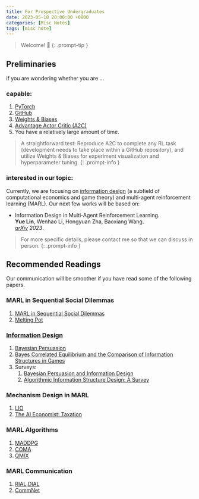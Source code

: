 ```yaml
---
title: For Prospective Undergraduates
date: 2023-05-18 20:00:00 +0800
categories: [Misc Notes]
tags: [misc note]
---
```


> Welcome! 🎉
{: .prompt-tip }


## Preliminaries 

if you are wondering whether you are ...
### capable:

1. [PyTorch](https://pytorch.org)
2. [GitHub](https://docs.github.com/en/get-started/quickstart/hello-world)
3. [Weights & Biases](https://anonymous.4open.science/r/InformationDesignMARL-668D/README.md)
4. [Advantage Actor Critic (A2C)](https://paperswithcode.com/method/a2c)
5. You have a relatively large amount of time.


> A straightforward test:
Reproduce A2C to complete any RL task (development needs to take place within a GitHub repository), and utilize Weights & Biases for experiment visualization and hyperparameter tuning.
{: .prompt-info }

### interested in our topic:

Currently, we are focusing on [information design](https://yuelin301.github.io/posts/Information-Design/) (a subfield of computational economics and game theory) and multi-agent reinforcement learning (MARL). Our next few works will be based on:
   - Information Design in Multi-Agent Reinforcement Learning.  
    **Yue Lin**, Wenhao Li, Hongyuan Zha, Baoxiang Wang.  
    *[arXiv](https://arxiv.org/abs/2305.06807) 2023*.

> For more specific details, please contact me so that we can discuss in person.
{: .prompt-info }

## Recommended Readings
Our communication will be smoother if you have read some of the following papers.


### MARL in Sequential Social Dilemmas
1. [MARL in Sequential Social Dilemmas](https://arxiv.org/abs/1702.03037)
2. [Melting Pot](https://proceedings.mlr.press/v139/leibo21a.html)

### [Information Design](https://yuelin301.github.io/posts/Information-Design/)
1. [Bayesian Persuasion](https://www.aeaweb.org/articles?id=10.1257/aer.101.6.2590)
2. [Bayes Correlated Equilibrium and the Comparison of Information Structures in Games](https://onlinelibrary.wiley.com/doi/abs/10.3982/TE1808)
3. Surveys:
   1. [Bayesian Persuasion and Information Design](https://www.annualreviews.org/doi/abs/10.1146/annurev-economics-080218-025739)
   2.  [Algorithmic Information Structure Design: A Survey](https://dl.acm.org/doi/abs/10.1145/3055589.3055591)

### Mechanism Design in MARL
1. [LIO](https://proceedings.neurips.cc/paper/2020/hash/ad7ed5d47b9baceb12045a929e7e2f66-Abstract.html)
2. [The AI Economist: Taxation](https://www.science.org/doi/full/10.1126/sciadv.abk2607)

### MARL Algorithms
1. [MADDPG](https://proceedings.neurips.cc/paper/2017/hash/68a9750337a418a86fe06c1991a1d64c-Abstract.html)
2. [COMA](https://ojs.aaai.org/index.php/AAAI/article/view/11794)
3. [QMIX](https://dl.acm.org/doi/abs/10.5555/3455716.3455894)

### MARL Communication
1. [RIAL,DIAL](https://proceedings.neurips.cc/paper/2016/hash/c7635bfd99248a2cdef8249ef7bfbef4-Abstract.html)
2. [CommNet](https://proceedings.neurips.cc/paper/2016/hash/55b1927fdafef39c48e5b73b5d61ea60-Abstract.html)


